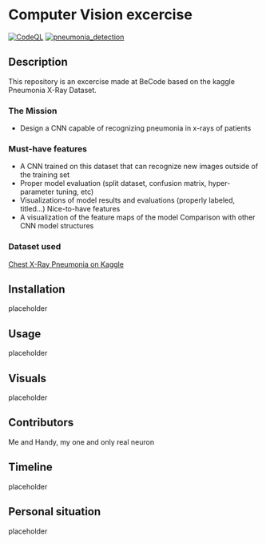 # Computer Vision excercise
[![CodeQL](https://github.com/JulienAlardot/computer_vision/actions/workflows/codeql-analysis.yml/badge.svg)](https://github.com/JulienAlardot/computer_vision/actions/workflows/codeql-analysis.yml)
[![pneumonia_detection](https://github.com/JulienAlardot/computer_vision/actions/workflows/docker-image.yml/badge.svg)](https://github.com/JulienAlardot/computer_vision/actions/workflows/docker-image.yml)

## Description

This repository is an excercise made at BeCode based on the kaggle Pneumonia X-Ray Dataset.

### The Mission
 - Design a CNN capable of recognizing pneumonia in x-rays of patients

### Must-have features
- A CNN trained on this dataset that can recognize new images outside of the training set
- Proper model evaluation (split dataset, confusion matrix, hyper-parameter tuning, etc)
- Visualizations of model results and evaluations (properly labeled, titled...)
Nice-to-have features
- A visualization of the feature maps of the model
Comparison with other CNN model structures
  
### Dataset used
[Chest X-Ray Pneumonia on Kaggle](https://www.kaggle.com/paultimothymooney/chest-xray-pneumonia)

## Installation
placeholder

## Usage
placeholder

## Visuals
placeholder

## Contributors
Me and Handy, my one and only real neuron

## Timeline
placeholder

## Personal situation
placeholder
